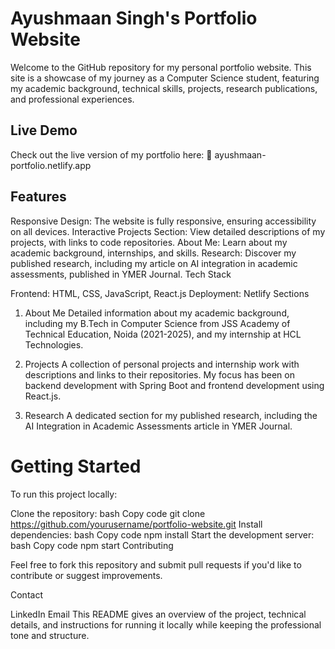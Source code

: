 # Ayushmaan Singh's Portfolio Website

Welcome to the GitHub repository for my personal portfolio website. This site is a showcase of my journey as a Computer Science student, featuring my academic background, technical skills, projects, research publications, and professional experiences.

## Live Demo

Check out the live version of my portfolio here:
🔗 ayushmaan-portfolio.netlify.app

## Features

Responsive Design: The website is fully responsive, ensuring accessibility on all devices.
Interactive Projects Section: View detailed descriptions of my projects, with links to code repositories.
About Me: Learn about my academic background, internships, and skills.
Research: Discover my published research, including my article on AI integration in academic assessments, published in YMER Journal.
Tech Stack

Frontend: HTML, CSS, JavaScript, React.js
Deployment: Netlify
Sections

1. About Me
Detailed information about my academic background, including my B.Tech in Computer Science from JSS Academy of Technical Education, Noida (2021-2025), and my internship at HCL Technologies.

2. Projects
A collection of personal projects and internship work with descriptions and links to their repositories. My focus has been on backend development with Spring Boot and frontend development using React.js.

3. Research
A dedicated section for my published research, including the AI Integration in Academic Assessments article in YMER Journal.

# Getting Started

To run this project locally:

Clone the repository:
bash
Copy code
git clone https://github.com/yourusername/portfolio-website.git
Install dependencies:
bash
Copy code
npm install
Start the development server:
bash
Copy code
npm start
Contributing

Feel free to fork this repository and submit pull requests if you'd like to contribute or suggest improvements.

Contact

LinkedIn
Email
This README gives an overview of the project, technical details, and instructions for running it locally while keeping the professional tone and structure.
